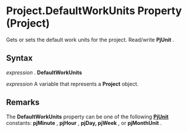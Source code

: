 
# Project.DefaultWorkUnits Property (Project)

Gets or sets the default work units for the project. Read/write  **PjUnit** .


## Syntax

 _expression_ . **DefaultWorkUnits**

 _expression_ A variable that represents a **Project** object.


## Remarks

The  **DefaultWorkUnits** property can be one of the following **[PjUnit](5b50960f-cc02-3d6f-b095-82deadd11295.md)** constants: **pjMinute** , **pjHour** , **pjDay, pjWeek** , or **pjMonthUnit** .

